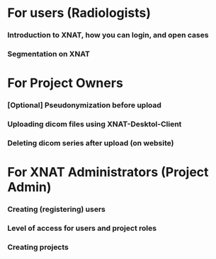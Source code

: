 # For users (Radiologists)
### Introduction to XNAT, how you can login, and open cases
### Segmentation on XNAT
###

# For Project Owners
### [Optional] Pseudonymization before upload
### Uploading dicom files using XNAT-Desktol-Client
### Deleting dicom series after upload (on website)

# For XNAT Administrators (Project Admin)
### Creating (registering) users
### Level of access for users and project roles
### Creating projects
